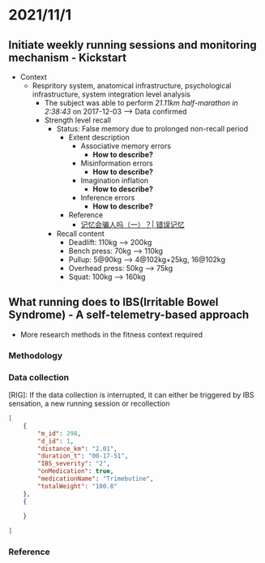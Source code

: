 # 2021/11/1
## Initiate weekly running sessions and monitoring mechanism - Kickstart
- Context
  - Respritory system, anatomical infrastructure, psychological infrastructure, system integration level analysis
    - The subject was able to perform *21.11km half-marathon in 2:38:43* on 2017-12-03 --> Data confirmed
    - Strength level recall
      - Status: False memory due to prolonged non-recall period
        - Extent description
          - Associative memory errors
            - **How to describe?**
          - Misinformation errors
            - **How to describe?**
          - Imagination inflation
            - **How to describe?**
          - Inference errors
            - **How to describe?**
        - Reference
          - [记忆会骗人吗（一）？| 错误记忆](https://www.xinli001.com/info/100448087)
      - Recall content
        - Deadlift: 110kg --> 200kg
        - Bench press: 70kg --> 110kg
        - Pullup: 5@90kg --> 4@102kg+25kg, 16@102kg
        - Overhead press: 50kg --> 75kg
        - Squat: 100kg --> 160kg

## What running does to IBS(Irritable Bowel Syndrome) - A self-telemetry-based approach
- More research methods in the fitness context required
### Methodology
### Data collection
\[RIG\]: If the data collection is interrupted, it can either be triggered by IBS sensation, a new running session or recollection
```json
[
    {
        "m_id": 298,
        "d_id": 1,
        "distance_km": "2.01",
        "duration_t": "00-17-51",
        "IBS_severity": "2",
        "onMedication": true,
        "medicationName": "Trimebutine",
        "totalWeight": "100.8"
    },
    {

    }
    
]
```

### Reference
